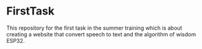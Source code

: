 # FirstTask
This repository for the first task in the summer training which is about creating a website that convert speech to text and the algorithm of wisdom ESP32.
